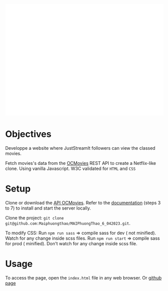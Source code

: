 <!--suppress HtmlUnknownAnchorTarget -->
<p align="center">
  <img src="assets/logo/juststreamit.png" alt="logo">
</p>


# Objectives

Developpe a website where JustStreamIt followers can view the classed movies.

Fetch movies's data from the [OCMovies](https://github.com/OpenClassrooms-Student-Center/OCMovies-API-EN-FR) REST API to create a Netflix-like clone.
Using vanilla Javascript.
W3C validated for `HTML` and `CSS`


# Setup

Clone or download the [API OCMovies](https://github.com/OpenClassrooms-Student-Center/OCMovies-API-EN-FR).
Refer to the [documentation](https://github.com/OpenClassrooms-Student-Center/OCMovies-API-EN-FR#option-2-installation-and-execution-without-pipenv-using-venv-and-pip) 
(steps 3 to 7) to install and start the server locally.

Clone the project: `git clone git@github.com:Maiphuongthao/MAIPhuongThao_6_042023.git`.

To modify CSS: 
Run `npm run sass` => compile sass for dev ( not minified). Watch for any change inside scss files.
Run `npm run start` => compile sass for prod ( minified). Don't watch for any change inside scss file.

# Usage

To access the page, open the `index.html` file in any web browser.
Or [github page](https://maiphuongthao.github.io/MAIPhuongThao_6_042023/)

